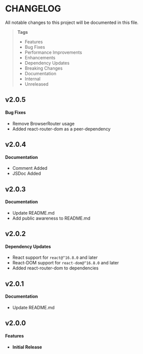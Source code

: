 # CHANGELOG

All notable changes to this project will be documented in this file.

> **Tags**
>
> - Features
> - Bug Fixes
> - Performance Improvements
> - Enhancements
> - Dependency Updates
> - Breaking Changes
> - Documentation
> - Internal
> - Unreleased

## v2.0.5

#### Bug Fixes

- Remove BrowserRouter usage
- Added react-router-dom as a peer-dependency

## v2.0.4

#### Documentation

- Comment Added
- JSDoc Added

## v2.0.3

#### Documentation

- Update README.md
- Add public awareness to README.md

## v2.0.2

#### Dependency Updates

- React support for `react@^16.8.0` and later
- React-DOM support for `react-dom@^16.8.0` and later
- Added react-router-dom to dependencies

## v2.0.1

#### Documentation

- Update README.md

## v2.0.0

#### Features

- **Initial Release**
